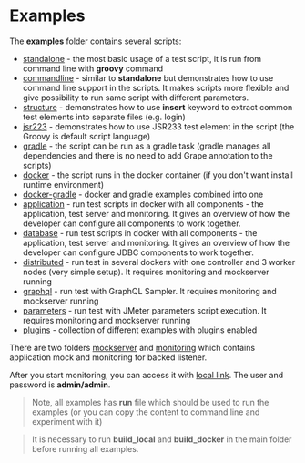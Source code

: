 # Examples

The **examples** folder contains several scripts:  

 - [standalone](standalone) - the most basic usage of a test script, it is run from command line with **groovy** command
 - [commandline](commandline) - similar to __standalone__ but demonstrates how to use command line support in the scripts. It makes scripts more flexible and give possibility to run same script with different parameters.  
 - [structure](structure) - demonstrates how to use __insert__ keyword to extract common test elements into separate files (e.g. login)
 - [jsr223](jsr223) - demonstrates how to use JSR233 test element in the script (the Groovy is default script language)
 - [gradle](gradle) - the script can be run as a gradle task (gradle manages all dependencies and there is no need to add Grape annotation to the scripts)
 - [docker](docker) - the script runs in the docker container (if you don't want install runtime environment)
 - [docker-gradle](docker-gradle) - docker and gradle examples combined into one 
 - [application](application) - run test scripts in docker with all components - the application, test server and monitoring. It gives an overview of how the developer can configure all components to work together.
 - [database](database) - run test scripts in docker with all components - the application, test server and monitoring. It gives an overview of how the developer can configure JDBC components to work together.
 - [distributed](distributed) - run test in several dockers with one controller and 3 worker nodes (very simple setup). It requires monitoring and mockserver running
 - [graphql](graphql) - run test with GraphQL Sampler. It requires monitoring and mockserver running
 - [parameters](parameters) - run test with JMeter parameters script execution. It requires monitoring and mockserver running
 - [plugins](plugins) - collection of different examples with plugins enabled
 
There are two folders [mockserver](mockserver) and [monitoring](monitoring) which contains application mock and monitoring for backed listener.

After you start monitoring, you can access it with [local link](http://localhost:3000). The user and password is __admin/admin__.

> Note, all examples has __run__ file which should be used to run the examples (or you can copy the content to command line and experiment with it)

> It is necessary to run __build_local__ and __build_docker__ in the main folder before running all examples.